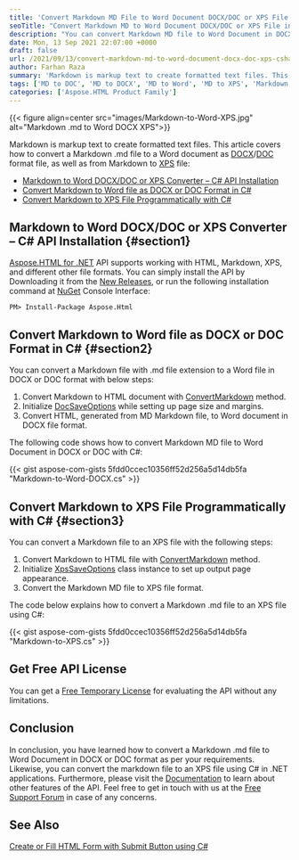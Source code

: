 ```yaml
---
title: 'Convert Markdown MD File to Word Document DOCX/DOC or XPS File in C#'
seoTitle: "Convert Markdown MD to Word Document DOCX/DOC or XPS File in C#"
description: "You can convert Markdown MD file to Word Document in DOCX or DOC format. Change or Export Markdown to XPS file programmatically in C# .NET."
date: Mon, 13 Sep 2021 22:07:00 +0000
draft: false
url: /2021/09/13/convert-markdown-md-to-word-document-docx-doc-xps-csharp/
author: Farhan Raza
summary: 'Markdown is markup text to create formatted text files. This article covers how to convert a Markdown .md file to a Word document as DOCX/DOC format file, as well as from Markdown to XPS file.'
tags: ['MD to DOC', 'MD to DOCX', 'MD to Word', 'MD to XPS', 'Markdown to DOCX', 'Markdown to Word', 'Markdown to XPS']
categories: ['Aspose.HTML Product Family']
---
```




{{< figure align=center src="images/Markdown-to-Word-XPS.jpg" alt="Markdown .md to Word DOCX XPS">}}


Markdown is markup text to create formatted text files. This article covers how to convert a Markdown .md file to a Word document as [DOCX][1]/[DOC][2] format file, as well as from Markdown to [XPS][3] file:

*   [Markdown to Word DOCX/DOC or XPS Converter – C# API Installation][4]
*   [Convert Markdown to Word file as DOCX or DOC Format in C#][5]
*   [Convert Markdown to XPS File Programmatically with C#][6]

## Markdown to Word DOCX/DOC or XPS Converter – C# API Installation {#section1}

[Aspose.HTML for .NET][7] API supports working with HTML, Markdown, XPS, and different other file formats. You can simply install the API by Downloading it from the [New Releases][8], or run the following installation command at [NuGet][9] Console Interface:

```
PM> Install-Package Aspose.Html
```

## Convert Markdown to Word file as DOCX or DOC Format in C# {#section2}

You can convert a Markdown file with .md file extension to a Word file in DOCX or DOC format with below steps:

1.  Convert Markdown to HTML document with [ConvertMarkdown][10] method.
2.  Initialize [DocSaveOptions][11] while setting up page size and margins.
3.  Convert HTML, generated from MD Markdown file, to Word document in DOCX file format.

The following code shows how to convert Markdown MD file to Word Document in DOCX or DOC with C#:

{{< gist aspose-com-gists 5fdd0ccec10356ff52d256a5d14db5fa "Markdown-to-Word-DOCX.cs" >}}

## Convert Markdown to XPS File Programmatically with C# {#section3}

You can convert a Markdown file to an XPS file with the following steps:

1.  Convert Markdown to HTML file with [ConvertMarkdown][12] method.
2.  Initialize [XpsSaveOptions][13] class instance to set up output page appearance.
3.  Convert the Markdown MD file to XPS file format.

The code below explains how to convert a Markdown .md file to an XPS file using C#:

{{< gist aspose-com-gists 5fdd0ccec10356ff52d256a5d14db5fa "Markdown-to-XPS.cs" >}}

## Get Free API License

You can get a [Free Temporary License][14] for evaluating the API without any limitations.

## Conclusion

In conclusion, you have learned how to convert a Markdown .md file to Word Document in DOCX or DOC format as per your requirements. Likewise, you can convert the markdown file to an XPS file using C# in .NET applications. Furthermore, please visit the [Documentation][15] to learn about other features of the API. Feel free to get in touch with us at the [Free Support Forum][16] in case of any concerns.

## See Also

[Create or Fill HTML Form with Submit Button using C#][17]




[1]: https://docs.fileformat.com/word-processing/docx/
[2]: https://docs.fileformat.com/word-processing/doc/
[3]: https://docs.fileformat.com/page-description-language/xps/
[4]: #section1
[5]: #section2
[6]: #section3
[7]: https://products.aspose.com/html/net
[8]: https://downloads.aspose.com/html/net
[9]: https://www.nuget.org/packages/Aspose.Html
[10]: https://apireference.aspose.com/html/net/aspose.html.converters/converter/methods/convertmarkdown/index
[11]: https://apireference.aspose.com/html/net/aspose.html.saving/docsaveoptions/properties/index
[12]: https://apireference.aspose.com/html/net/aspose.html.converters/converter/methods/convertmarkdown/index
[13]: https://apireference.aspose.com/html/net/aspose.html.saving/xpssaveoptions
[14]: https://purchase.aspose.com/temporary-license
[15]: https://docs.aspose.com/html/net/
[16]: https://forum.aspose.com/c/html
[17]: https://blog.aspose.com/2021/03/30/create-fill-html-form-submit-button-csharp/




